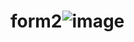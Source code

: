 # form2![image](https://user-images.githubusercontent.com/112721990/201723246-50280af6-2645-432e-b749-9c6ae065ca51.png)
